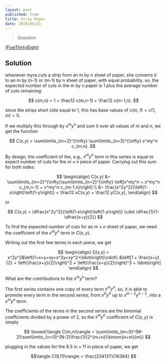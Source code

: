 ```yaml
---
layout: post
published: true
title: Strip Paper
date: 2018/04/21
---
```


>Question

<!--more-->

([FiveThirtyEight](URL))

## Solution

whenever myra cuts a strip from an m by n sheet of paper, she converts it to an m by (n-1) or (m-1) by n sheet of paper, with equal probability. so, the expected number of cuts in the m by n paper is 1 plus the average number of cuts remaining:

$$
c(m,n) = 1 + \frac12 c(m,n-1) + \frac12 c(m-1,n).
$$

since the strips short side equal to $1,$ this has base values of $c(m,1) = c(1,m) = 0.$

If we multiply this through by $x^m y^n$ and sum it over all values of $m$ and $n,$ we get the function 

$$
C(x,y) = \sum\limits_{m=2}^{\infty} \sum\limits_{n=2}^{\infty} x^my^n c_{m,n}.
$$

By design, the coefficient of the, e.g., $x^my^n$ term in this series is equal to expect number of cuts for the $m\times n$ piece of paper. Carrying out this sum for both sides:

$$
\begin{align}
C(x,y) &= \sum\limits_{m=2}^{\infty}\sum\limits_{n=2}^{\infty} \left[x^my^n + x^my^n c_{m,n-1} + x^my^n c_{m-1,n}\right] \\
&= \frac{x^2y^2}{\left(1-x\right)\left(1-y\right)} + \frac12 xC(x,y) + \frac12 yC(x,y),
\end{align}
$$

or 

$$
C(x,y) = \dfrac{x^2y^2}{\left(1-x\right)\left(1-y\right)} \cdot \dfrac{1}{1-\dfrac{x+y}{2}}
$$

To find the expected number of cuts for an $m\times n$ sheet of paper, we need the coefficient of the $x^my^n$ term in $C(x,y).$

Writing out the first few terms in each piece, we get

$$
\begin{align}
G(x,y) = x^2y^2&\left(1+x+y+xy+x^2y+xy^2+\ldots\right)\cdot\\
&\left[1 + \frac{x+y}{2} + \left(\frac{x+y}{2}\right)^2 + \left(\frac{x+y}{2}\right)^3 + \ldots\right]
\end{align}
$$

What are the contributions to the $x^my^n$ term?

The first series contains one copy of every term $x^my^n,$ so, it is able to promote every term in the second series, from $x^0y^0$ up to $x^{m-2}y^{n-2},$ into a $x^my^n$ term. 

The coefficients of the terms in the second series are the binomial coefficients divided by a power of $2,$ so the $x^my^n$ coefficient of $C(x,y)$ is simply

$$
\boxed{\langle C(m,n)\rangle = \sum\limits_{m=0}^{M-2}\sum\limits_{n=0}^{N-2}\frac{1}{2^{m+n}}\binom{n+m}{m}}
$$

plugging in the values for the $8.5\text{ in}\times 11\text{ in}$ piece of paper, we get

$$\langle C(9,11)\rangle = \frac{234137}{16384} $$

<br>
